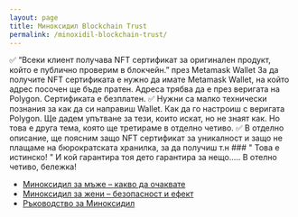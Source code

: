 ```yaml
---
layout: page
title: Миноксидил Blockchain Trust
permalink: /minoxidil-blockchain-trust/
---
```




✅ “Всеки клиент получава NFT сертификат за оригинален продукт, който е публично проверим в блокчейн.”
    през Metamask Wallet
    За да получите NFT сертификата е нужно да имате Metamask Wallet, на който адрес посочен ще бъде пратен. Адреса трябва да е       през веригата на Polygon.
    Сертификата е безплатен.
 ✅  Нужни са малко технически познания за как да си направиш Wallet. Как да го настроиш с веригата Polygon.
     Ще дадем упътване за тези, които искат, но не знаят как. Но това е друга тема, която ще третираме в отделно четиво.
 ✅ В отделно описание, ще поясним защо NFT сертификат за уникалност и защо не плащаме на бюрократската хранилка, за да получиш      т.н ### " Това е истинско! " И кой гарантира тоя дето гарантира за нещо..... В отелно четиво, бележка!

- [Миноксидил за мъже – какво да очаквате](/minoxidil-za-mazhe/)  
- [Миноксидил за жени – безопасност и ефект](/minoxidil-za-zheni/)   
- [Ръководство за Миноксидил](/rukovodstvo-minoxidil/)

